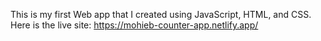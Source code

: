 This is my first Web app that I created using JavaScript, HTML, and CSS.
Here is the live site: https://mohieb-counter-app.netlify.app/
